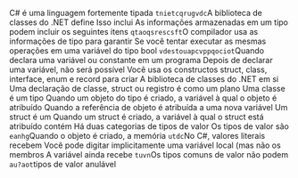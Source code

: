 C# é uma linguagem fortemente tipada
                            `tnietcqrugvdc`A biblioteca de classes do .NET define
                                                                  Isso inclui
As informações armazenadas em um tipo podem incluir os seguintes itens
`qtaoqsrescsft`O compilador usa as informações de tipo para garantir 
        Se você tentar executar as mesmas operações em uma variável do tipo bool
`vdestouapcvppqociot`Quando declara uma variável ou constante em um programa
Depois de declarar uma variável, não será possível 
Você usa os constructos struct, class, interface, enum e record para criar 
                                  A biblioteca de classes do .NET em si
Uma declaração de classe, struct ou registro é como um plano 
Uma classe é um tipo
Quando um objeto do tipo é criado, a variável à qual o objeto é atribuído 
Quando a referência de objeto é atribuída a uma nova variável
Um struct é um
Quando um struct é criado, a variável à qual o struct está atribuído contém 
Há duas categorias de tipos de valor
Os tipos de valor são 
`eanhg`Quando o objeto é criado, a memória 
`utdc`No C#, valores literais recebem 
Você pode digitar implicitamente uma variável local (mas não os membros
                                    A variável ainda recebe
`tuvn`Os tipos comuns de valor não podem 
          `au?aot`tipos de valor anulável 